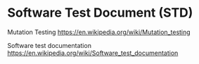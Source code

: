 # Software Test Document (STD)

Mutation Testing
<https://en.wikipedia.org/wiki/Mutation_testing>

Software test documentation
<https://en.wikipedia.org/wiki/Software_test_documentation>
